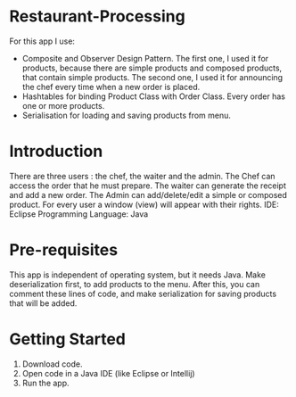 # Restaurant-Processing 
For this app I use:
- Composite and Observer Design Pattern. The first one, I used it for products, because there are simple products and composed products, that contain simple products. The second one, I used it for announcing the chef every time when a new order is placed. 
- Hashtables for binding Product Class with Order Class. Every order has one or more products. 
- Serialisation for loading and saving products from menu.
# Introduction
  There are three users : the chef, the waiter and the admin. The Chef can access the order that he must prepare. The waiter can generate the receipt and add a new order. The Admin can add/delete/edit a simple or composed product.
  For every user a window (view) will appear with their rights.
  IDE: Eclipse
  Programming Language: Java
# Pre-requisites
  This app is independent of operating system, but it needs Java.
  Make deserialization first, to add products to the menu. After this, you can comment these lines of code, and make serialization for saving products that will be added.  
# Getting Started
  1. Download code.
  2. Open code in a Java IDE (like Eclipse or Intellij)
  3. Run the app.
